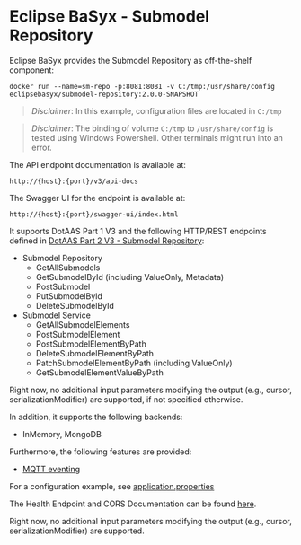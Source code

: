# Eclipse BaSyx - Submodel Repository 
Eclipse BaSyx provides the Submodel Repository as off-the-shelf component:

    docker run --name=sm-repo -p:8081:8081 -v C:/tmp:/usr/share/config eclipsebasyx/submodel-repository:2.0.0-SNAPSHOT 

> *Disclaimer*: In this example, configuration files are located in `C:/tmp`

> *Disclaimer*: The binding of volume `C:/tmp` to `/usr/share/config` is tested using Windows Powershell. Other terminals might run into an error.

The API endpoint documentation is available at:

	http://{host}:{port}/v3/api-docs
	
The Swagger UI for the endpoint is available at:

	http://{host}:{port}/swagger-ui/index.html

It supports DotAAS Part 1 V3 and the following HTTP/REST endpoints defined in [DotAAS Part 2 V3 - Submodel Repository](https://app.swaggerhub.com/apis/Plattform_i40/SubmodelRepositoryServiceSpecification/V3.0_SSP-001):

* Submodel Repository
  * GetAllSubmodels
  * GetSubmodelById (including ValueOnly, Metadata)
  * PostSubmodel
  * PutSubmodelById
  * DeleteSubmodelById
* Submodel Service
  * GetAllSubmodelElements
  * PostSubmodelElement
  * PostSubmodelElementByPath
  * DeleteSubmodelElementByPath
  * PatchSubmodelElementByPath (including ValueOnly)
  * GetSubmodelElementValueByPath

Right now, no additional input parameters modifying the output (e.g., cursor, serializationModifier) are supported, if not specified otherwise.

In addition, it supports the following backends:
* InMemory, MongoDB

Furthermore, the following features are provided:
* [MQTT eventing](basyx.submodelrepository-feature-mqtt)

For a configuration example, see [application.properties](basyx.submodelrepository.component/src/main/resources/application.properties)

The Health Endpoint and CORS Documentation can be found [here](../docs/Readme.md). 

Right now, no additional input parameters modifying the output (e.g., cursor, serializationModifier) are supported.
